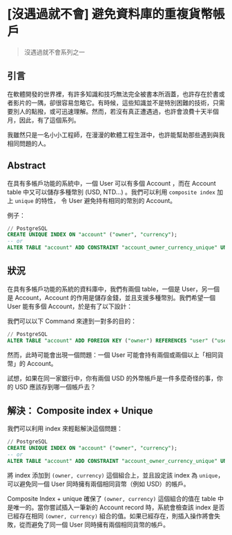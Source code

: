 # [沒遇過就不會] 避免資料庫的重複貨幣帳戶

> 沒遇過就不會系列之一

## 引言

在軟體開發的世界裡，有許多知識和技巧無法完全被書本所涵蓋，也許存在於書或者影片的一隅，卻很容易忽略它。有時候，這些知識並不是特別困難的技術，只需要別人的點撥，或可迅速理解。然而，若沒有真正遭遇過，也許會浪費十天半個月，因此，有了這個系列。

我雖然只是一名小小工程師，在漫漫的軟體工程生涯中，也許能幫助那些遇到與我相同問題的人。

## Abstract

在具有多帳戶功能的系統中，一個 User 可以有多個 Account ，而在 Account table 中又可以儲存多種幣別 (USD, NTD…) 。我們可以利用 `composite index` 加上 `unique` 的特性， 令 User 避免持有相同的幣別的 Account。

例子：

```sql
// PostgreSQL
CREATE UNIQUE INDEX ON "account" ("owner", "currency");
-- or
ALTER TABLE "account" ADD CONSTRAINT "account_owner_currency_unique" UNIQUE ("owner", "currency");
```

## 狀況

在具有多帳戶功能的系統的資料庫中，我們有兩個 table，一個是 User，另一個是 Account，Account 的作用是儲存金錢，並且支援多種幣別。我們希望一個 User 能有多個 Account，於是有了以下設計：

我們可以以下 Command 來達到一對多的目的：

```sql
// PostgreSQL
ALTER TABLE "account" ADD FOREIGN KEY ("owner") REFERENCES "user" ("username");
```

然而，此時可能會出現一個問題：一個 User 可能會持有兩個或兩個以上「相同貨幣」的 Account。

試想，如果在同一家銀行中，你有兩個 USD 的外幣帳戶是一件多麼奇怪的事，你的 USD 應該存到哪一個帳戶去？

## 解決： Composite index + Unique

我們可以利用 index 來輕鬆解決這個問題：

```sql
// PostgreSQL
CREATE UNIQUE INDEX ON "account" ("owner", "currency");
-- or
ALTER TABLE "account" ADD CONSTRAINT "account_owner_currency_unique" UNIQUE ("owner", "currency");
```

將 index 添加到 `(owner, currency)` 這個組合上，並且設定該 index 為 `unique`，可以避免同一個 User 同時擁有兩個相同貨幣（例如 USD）的帳戶。

Composite Index + unique 確保了 `(owner, currency)` 這個組合的值在 table 中是唯一的。當你嘗試插入一筆新的 Account record 時，系統會檢查該 index 是否已經存在相同 `(owner, currency)` 組合的值。如果已經存在，則插入操作將會失敗，從而避免了同一個 User 同時擁有兩個相同貨幣的帳戶。